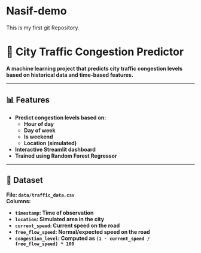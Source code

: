 # Nasif-demo
This is my first git Repository.
<b>
# 🚦 City Traffic Congestion Predictor

A machine learning project that predicts city traffic congestion levels based on historical data and time-based features.

---

## 📊 Features

- Predict congestion levels based on:
  - Hour of day
  - Day of week
  - Is weekend
  - Location (simulated)
- Interactive Streamlit dashboard
- Trained using Random Forest Regressor

---

## 📁 Dataset

**File:** `data/traffic_data.csv`  
**Columns:**
- `timestamp`: Time of observation
- `location`: Simulated area in the city
- `current_speed`: Current speed on the road
- `free_flow_speed`: Normal/expected speed on the road
- `congestion_level`: Computed as `(1 - current_speed / free_flow_speed) * 100`
